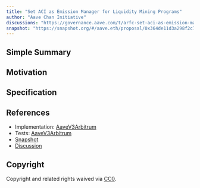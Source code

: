 ```yaml
---
title: "Set ACI as Emission Manager for Liquidity Mining Programs"
author: "Aave Chan Initiative"
discussions: "https://governance.aave.com/t/arfc-set-aci-as-emission-manager-for-liquidity-mining-programs/17898#arfc-set-aci-as-emission-manager-for-liquidity-mining-programs-1"
snapshot: "https://snapshot.org/#/aave.eth/proposal/0x364de11d3a298f2c76721a8926cb32823cc29d0a95eadecbc0a98c628a38194b"
---
```


## Simple Summary

## Motivation

## Specification

## References

- Implementation: [AaveV3Arbitrum](https://github.com/bgd-labs/aave-proposals-v3/blob/main/src/20240617_AaveV3Arbitrum_SetACIAsEmissionManagerForLiquidityMiningPrograms/AaveV3Arbitrum_SetACIAsEmissionManagerForLiquidityMiningPrograms_20240617.sol)
- Tests: [AaveV3Arbitrum](https://github.com/bgd-labs/aave-proposals-v3/blob/main/src/20240617_AaveV3Arbitrum_SetACIAsEmissionManagerForLiquidityMiningPrograms/AaveV3Arbitrum_SetACIAsEmissionManagerForLiquidityMiningPrograms_20240617.t.sol)
- [Snapshot](https://snapshot.org/#/aave.eth/proposal/0x364de11d3a298f2c76721a8926cb32823cc29d0a95eadecbc0a98c628a38194b)
- [Discussion](https://governance.aave.com/t/arfc-set-aci-as-emission-manager-for-liquidity-mining-programs/17898#arfc-set-aci-as-emission-manager-for-liquidity-mining-programs-1)

## Copyright

Copyright and related rights waived via [CC0](https://creativecommons.org/publicdomain/zero/1.0/).

